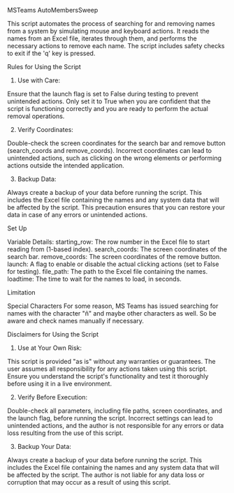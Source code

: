 MSTeams AutoMembersSweep

  This script automates the process of searching for and removing names from a system by simulating mouse and keyboard actions. It reads the names from an Excel file, iterates through them, and performs the necessary actions to remove each name. The script includes safety checks to exit if the 'q' key is pressed.

Rules for Using the Script
  1. Use with Care:
  
  Ensure that the launch flag is set to False during testing to prevent unintended actions. Only set it to True when you are confident that the script is functioning correctly and you are ready to perform the actual removal operations.
  
  2. Verify Coordinates:
  
  Double-check the screen coordinates for the search bar and remove button (search_coords and remove_coords). Incorrect coordinates can lead to unintended actions, such as clicking on the wrong elements or performing actions outside the intended application.
  
  3. Backup Data:
  
  Always create a backup of your data before running the script. This includes the Excel file containing the names and any system data that will be affected by the script. This precaution ensures that you can restore your data in case of any errors or unintended actions.

Set Up

  Variable Details:
    starting_row: The row number in the Excel file to start reading from (1-based index).
    search_coords: The screen coordinates of the search bar.
    remove_coords: The screen coordinates of the remove button.
    launch: A flag to enable or disable the actual clicking actions (set to False for testing).
    file_path: The path to the Excel file containing the names.
    loadtime: The time to wait for the names to load, in seconds.

Limitation

Special Characters
  For some reason, MS Teams has issued searching for names with the character "ñ" and maybe other characters as well. So be aware and check names manually if necessary.

Disclaimers for Using the Script

  1. Use at Your Own Risk:
  
  This script is provided "as is" without any warranties or guarantees. The user assumes all responsibility for any actions taken     using this script. Ensure you understand the script's functionality and test it thoroughly before using it in a live environment.
  
  2. Verify Before Execution:
  
  Double-check all parameters, including file paths, screen coordinates, and the launch flag, before running the script. Incorrect settings can lead to unintended actions, and the author is not responsible for any errors or data loss resulting from the use of this script.
  
  3. Backup Your Data:
  
  Always create a backup of your data before running the script. This includes the Excel file containing the names and any system data that will be affected by the script. The author is not liable for any data loss or corruption that may occur as a result of using this script.
